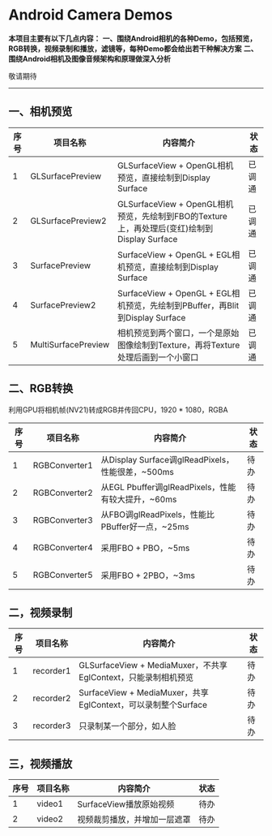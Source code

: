# Android Camera Demos

**本项目主要有以下几点内容：**
**一、围绕Android相机的各种Demo，包括预览，RGB转换，视频录制和播放，滤镜等，每种Demo都会给出若干种解决方案**
**二、围绕Android相机及图像音频架构和原理做深入分析**

敬请期待

------

## **一、相机预览**

|序号|项目名称|内容简介|状态|
|--- |-------|-------|------|
|1|GLSurfacePreview|GLSurfaceView + OpenGL相机预览，直接绘制到Display Surface|已调通|
|2|GLSurfacePreview2|GLSurfaceView + OpenGL相机预览，先绘制到FBO的Texture上，再处理后(变红)绘制到Display Surface|已调通|
|3|SurfacePreview|SurfaceView + OpenGL + EGL相机预览，直接绘制到Display Surface|已调通|
|4|SurfacePreview2|SurfaceView + OpenGL + EGL相机预览，先绘制到PBuffer，再Blit到Display Surface|已调通|
|5|MultiSurfacePreview|相机预览到两个窗口，一个是原始图像绘制到Texture，再将Texture处理后画到一个小窗口|已调通|

## **二、RGB转换**
利用GPU将相机帧(NV21)转成RGB并传回CPU，1920 * 1080，RGBA

|序号|项目名称|内容简介|状态|
|--- |-------|-------|-----|
|1|RGBConverter1|从Display Surface调glReadPixels，性能很差，~500ms|待办|
|2|RGBConverter2|从EGL Pbuffer调glReadPixels，性能有较大提升，~60ms|待办|
|3|RGBConverter3|从FBO调glReadPixels，性能比PBuffer好一点，~25ms|待办|
|4|RGBConverter4|采用FBO + PBO，~5ms|待办|
|5|RGBConverter5|采用FBO + 2PBO，~3ms|待办|


## **二，视频录制**

|序号|项目名称|内容简介|状态|
|--- |-------|-------|----|
|1|recorder1|GLSurfaceView + MediaMuxer，不共享EglContext，只能录制相机预览|待办|
|2|recorder2|SurfaceView + MediaMuxer，共享EglContext，可以录制整个Surface|待办|
|3|recorder3|只录制某一个部分，如人脸|待办|


## **三，视频播放**

|序号|项目名称|内容简介|状态|
|--- |-------|-------|----|
|1|video1|SurfaceView播放原始视频|待办|
|2|video2|视频裁剪播放，并增加一层遮罩|待办|
